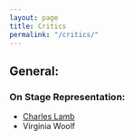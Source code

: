 ```yaml
---
layout: page
title: Critics
permalink: "/critics/"
---
```


## General:

### On Stage Representation:

* [Charles Lamb](/lamb.stage/)
* Virginia Woolf
